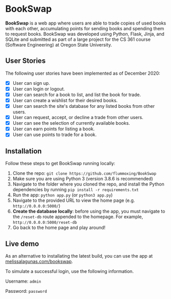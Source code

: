 # BookSwap

**BookSwap** is a web app where users are able to trade copies of used books with each other, accumulating points for sending books and spending them to request books. BookSwap was developed using Python, Flask, Jinja, and SQLite and submitted as part of a large project for the CS 361 course (Software Engineering) at Oregon State University.


## User Stories
The following user stories have been implemented as of December 2020: 

- [X] User can sign up. 
- [X] User can login or logout. 
- [X] User can search for a book to list, and list the book for trade.
- [X] User can create a wishlist for their desired books.
- [X] User can search the site's database for any listed books from other users.
- [X] User can request, accept, or decline a trade from other users.
- [X] User can see the selection of currently available books. 
- [X] User can earn points for listing a book. 
- [X] User can use points to trade for a book.

## Installation

Follow these steps to get BookSwap running locally:

1. Clone the repo: `git clone https://github.com/flummoxing/BookSwap`
2. Make sure you are using Python 3 (version 3.8.6 is recommended)
3. Navigate to the folder where you cloned the repo, and install the Python dependencies by running `pip install -r requirements.txt`
4. Run the app: `python app.py` (or `python3 app.py`)
5. Navigate to the provided URL to view the home page (e.g. `http://0.0.0.0:5000/`)
6. **Create the database locally**: before using the app, you must navigate to the `/reset-db` route appended to the homepage. For example, `http://0.0.0.0:5000/reset-db`
7. Go back to the home page and play around! 

## Live demo

As an alternative to installating the latest build, you can use the app at [melissalagunas.com/bookswap].


[melissalagunas.com/bookswap]: http://melissalagunas.com/bookswap


To simulate a successful login, use the following information.

Username: `admin`

Password: `password`






